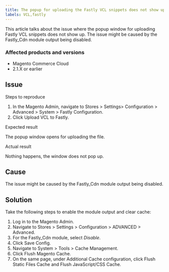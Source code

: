 ```yaml
---
title: The popup for uploading the Fastly VCL snippets does not show up
labels: VCL,fastly
---
```


This article talks about the issue where the popup window for uploading Fastly VCL snippets does not show up. The issue might be caused by the Fastly\_Cdn module output being disabled.

### Affected products and versions

* Magento Commerce Cloud
* 2.1.X or earlier

## Issue

Steps to reproduce

1. In the Magento Admin, navigate to Stores > Settings> Configuration > Advanced > System > Fastly Configuration.
1. Click Upload VCL to Fastly.

Expected result

The popup window opens for uploading the file.

Actual result

Nothing happens, the window does not pop up.

## Cause

The issue might be caused by the Fastly\_Cdn module output being disabled.

## Solution

Take the following steps to enable the module output and clear cache:

1. Log in to the Magento Admin.
1. Navigate to Stores > Settings > Configuration > ADVANCED > Advanced.
1. For the Fastly\_Cdn module, select _Disable_.
1. Click Save Config.
1. Navigate to System > Tools > Cache Management.
1. Click Flush Magento Cache. 
1. On the same page, under Additional Cache configuration, click Flush Static Files Cache and Flush JavaScript/CSS Cache.